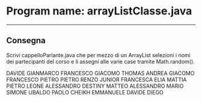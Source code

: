 # Program name: arrayListClasse.java

---

## Consegna
Scrivi cappelloParlante.java che per mezzo 
di un ArrayList selezioni i nomi dei partecipanti
del corso e li assegni alle 
varie case tramite Math.random().


DAVIDE GIANMARCO FRANCESCO GIACOMO THOMAS ANDREA GIACOMO 
FRANCESCO PIETRO PIETRO RENZO JUNIOR FRANCESCA ELIA MATTIA 
PIETRO LEONE ALESSANDRO DESTINY MATTEO ALESSANDRO MARIO SIMONE 
UBALDO PAOLO CHEIKH EMMANUELE DAVIDE DIEGO 